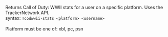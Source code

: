 Returns Call of Duty: WWII stats for a user on a specific platform. Uses the TrackerNetwork API.<br />
syntax: `!codwwii-stats <platform> <username>`<br />
<br />
Platform must be one of: xbl, pc, psn
